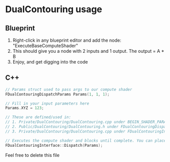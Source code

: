 # DualContouring usage

## Blueprint

1. Right-click in any blueprint editor and add the node: "ExecuteBaseComputeShader"
2. This should give you a node with 2 inputs and 1 output. The output = A * B
3. Enjoy, and get digging into the code

## C++

```cpp
// Params struct used to pass args to our compute shader
FDualContouringDispatchParams Params(1, 1, 1);

// Fill in your input parameters here
Params.XYZ = 123;

// These are defined/used in:
// 1. Private/DualContouring/DualContouring.cpp under BEGIN_SHADER_PARAMETER_STRUCT
// 2. Public/DualContouring/DualContouring.h under FDualContouringDispatchParams
// 3. Private/DualContouring/DualContouring.cpp under FDualContouringInterface::DispatchRenderThread

// Executes the compute shader and blocks until complete. You can place outputs in the params struct
FDualContouringInterface::Dispatch(Params);
```

Feel free to delete this file
